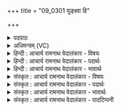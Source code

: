 +++
title = "09_0301 युङ्क्ष्वा हि"

+++
<details><summary>पदपाठः</summary>

यु꣣ङ्क्ष्व꣢। हि। वृ꣣त्रहन्तम। वृत्र। हन्तम। ह꣢री इ꣡ति꣢। इ꣣न्द्र। पराव꣡तः꣢। अ꣣र्वाचीनः꣢। अ꣣र्वा। अचीनः꣢। म꣣घवन्। सो꣡म꣢꣯पीतये। सो꣡म꣢꣯। पी꣣तये। उग्रः꣢। ऋ꣣ष्वे꣡भिः꣢। आ। ग꣣हि। ३०१।
</details>

<details><summary>अधिमन्त्रम् (VC)</summary>

- इन्द्रः
- मेध्यातिथिः काण्वः
- बृहती
- मध्यमः
- ऐन्द्रं काण्डम्
</details>

<details><summary>हिन्दी : आचार्य रामनाथ वेदालंकार - विषयः</summary>

अगले मन्त्र में इन्द्र नाम से परमात्मा और सेनाध्यक्ष को सम्बोधित किया गया है।
</details>

<details><summary>हिन्दी : आचार्य रामनाथ वेदालंकार - पदार्थः</summary>

पदार्थान्वयभाषाः -  प्रथम—परमात्मा के पक्ष में। हे (वृत्रहन्तम) पापरूप वृत्रासुरों का अतिशय वध करनेवाले (इन्द्र) परमात्मन् ! (परावतः) अपने परम स्वरूप में स्थित होकर आप (हरी) हमारे ज्ञानेन्द्रिय-कर्मेन्द्रियरूप घोड़ों को (युङ्क्ष्व हि) कार्य में प्रवृत्त कीजिए, अर्थात् हमें ज्ञानवान् और कर्मवान् बनाइए। (उग्रः) तीक्ष्ण बलवाले आप (अर्वाचीनः) हमारे अभिमुख होते हुए (सोमपीतये) हमारे आत्मा के रक्षणार्थ (ऋष्वेभिः) महान्, वीरता, दया, उदारता आदि गुणों के साथ अर्थात् हमारे लिए उनका उपहार लेकर (आगहि) आइए ॥ द्वितीय—राष्ट्र के पक्ष में। राष्ट्र में शत्रु का संकट आ जाने पर प्रजा द्वारा सेनाध्यक्ष को सैनिकों के साथ बुलाया जा रहा है। हे (वृत्रहन्तम) शत्रुओं का अत्यधिक संहार करनेवाले (इन्द्र) सेनाध्यक्ष ! आप (परावतः) अपने उत्कृष्ट सैन्यावास से (हरी) संकटों को हरनेवाले अपने आक्रामक और रक्षक दोनों सेना-दलों को (युङ्क्ष्व हि) शत्रुओं के उच्छेद और राष्ट्र के रक्षण के लिए नियुक्त कीजिए। हे (मघवन्) वीरतारूप धन के धनी ! (उग्रः) प्रचण्ड आप (सोमपीतये) शान्ति के रक्षणार्थ (ऋष्वेभिः) अपने महाबली सैनिकों के साथ (अर्वाचीनः) रणभूमि की ओर (आगहि) आइए ॥९॥ इस मन्त्र में श्लेषालङ्कार है ॥९॥
</details>

<details><summary>हिन्दी : आचार्य रामनाथ वेदालंकार - भावार्थः</summary>

भावार्थभाषाः -  देहधारी जीवात्मा के ज्ञान एवं पौरुष से रहित तथा पापग्रस्त हो जाने पर जैसे परमेश्वर का आह्वान श्रेयस्कर होता है, वैसे ही राष्ट्र जब शत्रुओं से आक्रान्त हो जाता है तब सेनाध्यक्ष का आह्वान श्रेयस्कर होता है ॥९॥
</details>

<details><summary>संस्कृत : आचार्य रामनाथ वेदालंकार - विषयः</summary>

अथेन्द्रनाम्ना परमात्मा सेनाध्यक्षश्च सम्बोध्यते।
</details>

<details><summary>संस्कृत : आचार्य रामनाथ वेदालंकार - पदार्थः</summary>

पदार्थान्वयभाषाः -  प्रथमः—परमात्मपरः। हे (वृत्रहन्तम) पापरूपवृत्रासुराणाम् अतिशयेन हन्तः (इन्द्र) परमात्मन् ! (परावतः) स्वकीये परमे स्वरूपे स्थित्वा त्वम्। अत्र आसनात् प्रेक्षते इतिवत् ‘अधिकरणे चोपसंख्यानम्’ अ० २।३।२८ वा० इति पञ्चमी। (हरी) अस्माकं ज्ञानेन्द्रियकर्मेन्द्रियरूपी अश्वौ (युङ्क्ष्व हि) प्रवर्त्तय खलु, अस्मान् ज्ञानवतः कर्मवतश्च कुर्वित्यर्थः। (उग्रः) उद्गूर्णबलः त्वम् (अर्वाचीनः) अस्मदभिमुखः सन्। अर्वाग् अञ्चतीति अर्वाचीनः (सोमपीतये२) सोमस्य अस्मदीयात्मनः पीतये रक्षणाय (ऋष्वेभिः) महद्भिर्वीरत्वदयादाक्षिण्यादिभिर्गुर्णैः सह, तेषामुपहारं गृहीत्वेत्यर्थः। ऋष्व इति महन्नाम। निघं० ३।३। (आगहि) आगच्छ ॥ अथ द्वितीयः—राष्ट्रपरः। राष्ट्रे शत्रुसंकटापन्ने सति प्रजाभिः सेनाध्यक्षः सैनिकैः सहाहूयते। हे (वृत्रहन्तम) अतिशयेन शत्रूणां हन्तः (इन्द्र) सेनाध्यक्ष ! त्वम् (परावतः) स्वकीयात् उत्कृष्टात् सैन्यावासात् (हरी) संकटहरणशीले स्वकीये आक्रामक-रक्षक-सैन्ये (युङ्क्ष्व हि) शत्रूच्छेदाय राष्ट्ररक्षणाय च नियोजय खलु। हे (मघवन्) वीरताधनयुक्त ! (उग्रः) प्रचण्डः त्वम् (सोमपीतये) शान्तिरक्षणाय (ऋष्वेभिः) स्वकीयैः महाबलैः सैनिकैः सह (अर्वाचीनः) रणाङ्गणाभिमुखः (आगहि) आयाहि ॥९॥ अत्र श्लेषालङ्कारः ॥९॥
</details>

<details><summary>संस्कृत : आचार्य रामनाथ वेदालंकार - भावार्थः</summary>

भावार्थभाषाः -  देहधारिणि जीवात्मनि ज्ञानपौरुषहीने पापग्रस्ते च सति तद्रक्षणार्थं परमेश्वरस्याह्वानमिव राष्ट्रे शत्रुभिरभिद्रुते सति सेनाध्यक्षस्याह्वानं श्रेयस्करम् ॥९॥
</details>

<details><summary>संस्कृत : आचार्य रामनाथ वेदालंकार - पादटिप्पनी</summary>

टिप्पणी:   १. ऋ० ८।३।१७। २. दासीभारादित्वात् पूर्वपदप्रकृतिस्वरत्वमिति सायणः।
</details>